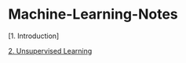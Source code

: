 # Machine-Learning-Notes

[1. Introduction]

[2. Unsupervised Learning](https://github.com/aakashvarma/Machine-Learning-Notes/blob/master/Unsupervised%20Learning.ipynb)

